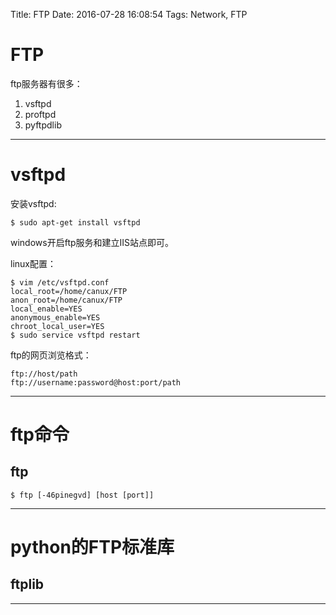 Title: FTP
Date: 2016-07-28 16:08:54
Tags: Network, FTP



# FTP

ftp服务器有很多：

1. vsftpd
2. proftpd
3. pyftpdlib

***

# vsftpd

安装vsftpd:

    $ sudo apt-get install vsftpd

windows开启ftp服务和建立IIS站点即可。

linux配置：

    $ vim /etc/vsftpd.conf
    local_root=/home/canux/FTP
    anon_root=/home/canux/FTP
    local_enable=YES
    anonymous_enable=YES
    chroot_local_user=YES
    $ sudo service vsftpd restart

ftp的网页浏览格式：

    ftp://host/path
    ftp://username:password@host:port/path

***

# ftp命令

## ftp

    $ ftp [-46pinegvd] [host [port]]

***

# python的FTP标准库

## ftplib

***
